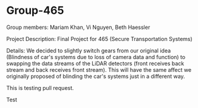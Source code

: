 # Group-465
Group members: Mariam Khan, Vi Nguyen, Beth Haessler

Project Description: Final Project for 465 (Secure Transportation Systems)

Details: We decided to slightly switch gears from our original idea (Blindness of car's systems due to loss of camera data and function) to swapping the data streams of the LiDAR detectors (front receives back stream and back receives front stream). This will have the same affect we originally proposed of blinding the car's systems just in a different way. 


This is testing pull request.


Test


